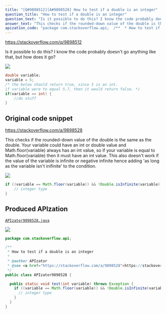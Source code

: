 ```yaml
---
title: "[Q#9898512][A#9898528] How to test if a double is an integer"
question_title: "How to test if a double is an integer"
question_text: "Is it possible to do this? I know the code probably doesn't go anything like that, but how does it go?"
answer_text: "This checks if the rounded-down value of the double is the same as the double. Your variable could have an int or double value and Math.floor(variable) always has an int value, so if your variable is equal to Math.floor(variable) then it must have an int value. This also doesn't work if the value of the variable is infinite or negative infinite hence adding 'as long as the variable isn't inifinite' to the condition."
apization_code: "package com.stackoverflow.api;  /**  * How to test if a double is an integer  *  * @author APIzator  * @see <a href=\"https://stackoverflow.com/a/9898528\">https://stackoverflow.com/a/9898528</a>  */ public class APIzator9898528 {    public static void test(int variable) throws Exception {     if ((variable == Math.floor(variable)) && !Double.isInfinite(variable)) {       // integer type     }   } }"
---
```


https://stackoverflow.com/q/9898512

Is it possible to do this?
I know the code probably doesn&#x27;t go anything like that, but how does it go?


<div class="code-logo"><img src="/stackoverflow.png" /></div>

```java
double variable;
variable = 5;
/* the below should return true, since 5 is an int. 
if variable were to equal 5.7, then it would return false. */
if(variable == int) {
    //do stuff
}
```


## Original code snippet

https://stackoverflow.com/a/9898528

This checks if the rounded-down value of the double is the same as the double.
Your variable could have an int or double value and Math.floor(variable) always has an int value, so if your variable is equal to Math.floor(variable) then it must have an int value.
This also doesn&#x27;t work if the value of the variable is infinite or negative infinite hence adding &#x27;as long as the variable isn&#x27;t inifinite&#x27; to the condition.

<div class="code-logo"><img src="/stackoverflow.png" /></div>

```java
if ((variable == Math.floor(variable)) && !Double.isInfinite(variable)) {
    // integer type
}
```

## Produced APIzation

[`APIzator9898528.java`](https://github.com/blind-papers/apization-temp-data/raw/main/search/APIzator9898528.java)

<div class="code-logo"><img src="/apizator.png" /></div>

```java
package com.stackoverflow.api;

/**
 * How to test if a double is an integer
 *
 * @author APIzator
 * @see <a href="https://stackoverflow.com/a/9898528">https://stackoverflow.com/a/9898528</a>
 */
public class APIzator9898528 {

  public static void test(int variable) throws Exception {
    if ((variable == Math.floor(variable)) && !Double.isInfinite(variable)) {
      // integer type
    }
  }
}

```
